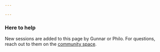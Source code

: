 ```yaml
---

---
```

### Here to help

New sessions are added to this page by Gunnar or Philo. For questions, reach out to them on the [community space](https://community.webmonetization.org/).
